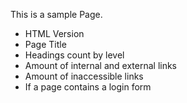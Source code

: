 This is a sample Page.

- HTML Version
- Page Title
- Headings count by level
- Amount of internal and external links
- Amount of inaccessible links
- If a page contains a login form